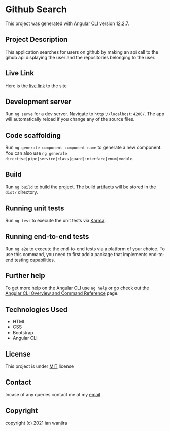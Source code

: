 # Github Search
This project was generated with [Angular CLI](https://github.com/angular/angular-cli) version 12.2.7.

## Project Description
This application searches for users on github by making an api call to the gihub api displaying the user and the repositories belonging to the user.

## Live Link
Here is the [live link](ian-wa.github.io/github-search/) to the site

## Development server

Run `ng serve` for a dev server. Navigate to `http://localhost:4200/`. The app will automatically reload if you change any of the source files.

## Code scaffolding

Run `ng generate component component-name` to generate a new component. You can also use `ng generate directive|pipe|service|class|guard|interface|enum|module`.

## Build

Run `ng build` to build the project. The build artifacts will be stored in the `dist/` directory.

## Running unit tests

Run `ng test` to execute the unit tests via [Karma](https://karma-runner.github.io).

## Running end-to-end tests

Run `ng e2e` to execute the end-to-end tests via a platform of your choice. To use this command, you need to first add a package that implements end-to-end testing capabilities.

## Further help

To get more help on the Angular CLI use `ng help` or go check out the [Angular CLI Overview and Command Reference](https://angular.io/cli) page.

## Technologies Used
- HTML
- CSS
- Bootstrap
- Angular CLI

## License
This project is under [MIT](LICENSE) license

## Contact
Incase of any queries contact me at my [email](ian.wanjira@student.moringaschool.com)

## Copyright
copyright (c) 2021 ian wanjira